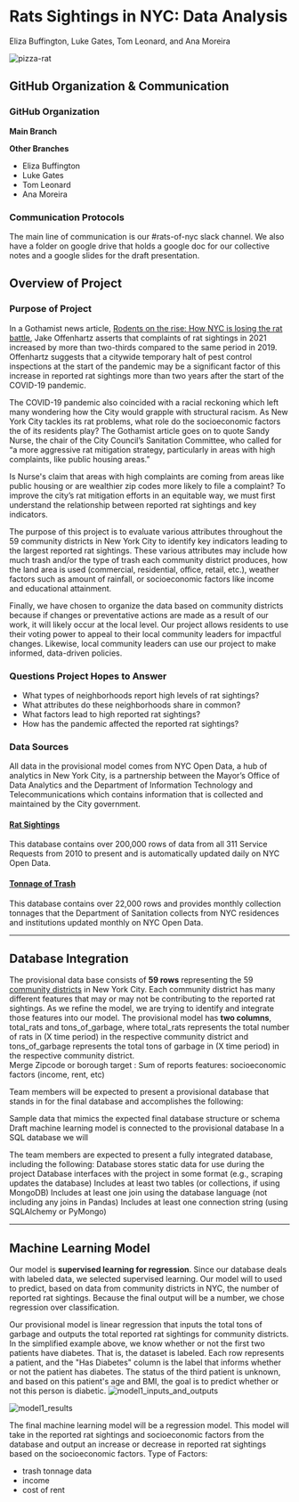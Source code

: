 # Rats Sightings in NYC: Data Analysis 
Eliza Buffington, Luke Gates, Tom Leonard, and Ana Moreira

![pizza-rat](https://user-images.githubusercontent.com/102329557/186464022-6beb59dc-43e6-4ab1-b51f-3a1c1c83b1c5.gif)


## GitHub Organization & Communication 
### GitHub Organization
**Main Branch** 


**Other Branches**
* Eliza Buffington 
* Luke Gates 
* Tom Leonard
* Ana Moreira 

### Communication Protocols 
The main line of communication is our #rats-of-nyc slack channel. We also have a folder on google drive that holds a google doc for our collective notes and a google slides for the draft presentation. 

## Overview of Project
### Purpose of Project
In a Gothamist news article, [Rodents on the rise: How NYC is losing the rat battle](https://gothamist.com/news/rodents-on-the-rise-how-nyc-is-losing-the-rat-battle?fbclid=IwAR0pbcNAk-yfgqFUHerhvtJKHcjrvVLESGORmzxSIhFQwtooGSHg9uG7dXU), Jake Offenhartz asserts that complaints of rat sightings in 2021 increased by more than two-thirds compared to the same period in 2019. Offenhartz suggests that a citywide temporary halt of pest control inspections at the start of the pandemic may be a significant factor of this increase in reported rat sightings more than two years after the start of the COVID-19 pandemic. 

The COVID-19 pandemic also coincided with a racial reckoning which left many wondering how the City would grapple with structural racism. As New York City tackles its rat problems, what role do the socioeconomic factors the of its residents play? The Gothamist article goes on to quote Sandy Nurse, the chair of the City Council’s Sanitation Committee, who called for “a more aggressive rat mitigation strategy, particularly in areas with high complaints, like public housing areas.” 

Is Nurse's claim that areas with high complaints are coming from areas like public housing or are wealthier zip codes more likely to file a complaint? To improve the city’s rat mitigation efforts in an equitable way, we must first understand the relationship between reported rat sightings and key indicators.

The purpose of this project is to evaluate various attributes throughout the 59 community districts in New York City to identify key indicators leading to the largest reported rat sightings. These various attributes may include how much trash and/or the type of trash each community district produces, how the land area is used (commercial, residential, office, retail, etc.), weather factors such as amount of rainfall, or socioeconomic factors like income and educational attainment.  

Finally, we have chosen to organize the data based on community districts because if changes or preventative actions are made as a result of our work, it will likely occur at the local level. Our project allows residents to use their voting power to appeal to their local community leaders for impactful changes. Likewise, local community leaders can use our project to make informed, data-driven policies.   

### Questions Project Hopes to Answer 
* What types of neighborhoods report high levels of rat sightings? 
* What attributes do these neighborhoods share in common?
* What factors lead to high reported rat sightings? 
* How has the pandemic affected the reported rat sightings? 

 
### Data Sources
All data in the provisional model comes from NYC Open Data, a hub of analytics in New York City, is a partnership between the Mayor’s Office of Data Analytics and the Department of Information Technology and Telecommunications which contains information that is collected and maintained by the City government. 

#### [Rat Sightings](https://data.cityofnewyork.us/Social-Services/Rat-Sightings/3q43-55fe)
This database contains over 200,000 rows of data from all 311 Service Requests from 2010 to present and is automatically updated daily on NYC Open Data.


#### [Tonnage of Trash](https://data.cityofnewyork.us/City-Government/DSNY-Monthly-Tonnage-Data/ebb7-mvp5/data)
This database contains over 22,000 rows and provides monthly collection tonnages that the Department of Sanitation collects from NYC residences and institutions updated monthly on NYC Open Data. 

---
## Database Integration
The provisional data base consists of **59 rows** representing the 59 [community districts](https://www1.nyc.gov/assets/planning/download/pdf/about/publications/maps/nyc-community-districts-map.pdf) in New York City. Each community district has many different features that may or may not be contributing to the reported rat sightings. As we refine the model, we are trying to identify and integrate those features into our model. The provisional model has **two columns**, total_rats and tons_of_garbage, where total_rats represents the total number of rats in (X time period) in the respective community district and tons_of_garbage represents the total tons of garbage in (X time period) in the respective community district.  
Merge Zipcode or borough 
target : Sum of reports 
features: socioeconomic factors (income, rent, etc)

Team members will be expected to present a provisional database that stands in for the final database and accomplishes the following:

Sample data that mimics the expected final database structure or schema
Draft machine learning model is connected to the provisional database
In a SQL database we will 

The team members are expected to present a fully integrated database, including the following:
Database stores static data for use during the project
Database interfaces with the project in some format (e.g., scraping updates the database)
Includes at least two tables (or collections, if using MongoDB)
Includes at least one join using the database language (not including any joins in Pandas)
Includes at least one connection string (using SQLAlchemy or PyMongo)

---
## Machine Learning Model 
Our model is **supervised learning for regression**. Since our database deals with labeled data, we selected supervised learning. Our model will to used to predict, based on data from community districts in NYC, the number of reported rat sightings. Because the final output will be a number, we chose regression over classification.  

Our provisional model is linear regression that inputs the total tons of garbage and outputs the total reported rat sightings for community districts.  In the simplified example above, we know whether or not the first two patients have diabetes. That is, the dataset is labeled. Each row represents a patient, and the "Has Diabetes" column is the label that informs whether or not the patient has diabetes. The status of the third patient is unknown, and based on this patient's age and BMI, the goal is to predict whether or not this person is diabetic. 
![model1_inputs_and_outputs](model1_inputs_and_outputs.png)

![model1_results](model1_results.png)


The final machine learning model will be a regression model.  This model will take in the reported rat sightings and socioeconomic factors from the database and output an increase or decrease in reported rat sightings based on the socioeconomic factors. 
Type of Factors: 
* trash tonnage data
* income 
* cost of rent


